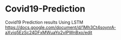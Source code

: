 # Covid19-Prediction


Covid19 Prediction results Using LSTM 
https://docs.google.com/document/d/1Mh3Ct4soynrA-aXviq5EzSc24DFxMWuaYo2vlPWnBxo/edit
